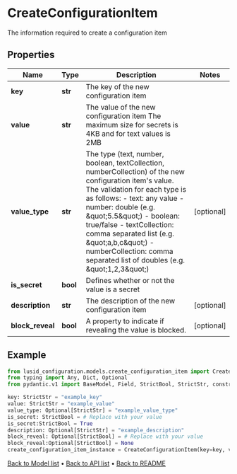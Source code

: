 # CreateConfigurationItem

The information required to create a configuration item
## Properties
Name | Type | Description | Notes
------------ | ------------- | ------------- | -------------
**key** | **str** | The key of the new configuration item | 
**value** | **str** | The value of the new configuration item              The maximum size for secrets is 4KB and for text values is 2MB | 
**value_type** | **str** | The type (text, number, boolean, textCollection, numberCollection) of the new configuration item&#39;s value. The validation for each type is as follows: - text: any value - number: double (e.g. \&quot;5.5\&quot;) - boolean: true/false - textCollection: comma separated list (e.g. \&quot;a,b,c\&quot;) - numberCollection: comma separated list of doubles (e.g. \&quot;1,2,3\&quot;) | [optional] 
**is_secret** | **bool** | Defines whether or not the value is a secret | 
**description** | **str** | The description of the new configuration item | [optional] 
**block_reveal** | **bool** | A property to indicate if revealing the value is blocked. | [optional] 
## Example

```python
from lusid_configuration.models.create_configuration_item import CreateConfigurationItem
from typing import Any, Dict, Optional
from pydantic.v1 import BaseModel, Field, StrictBool, StrictStr, constr, validator

key: StrictStr = "example_key"
value: StrictStr = "example_value"
value_type: Optional[StrictStr] = "example_value_type"
is_secret: StrictBool = # Replace with your value
is_secret:StrictBool = True
description: Optional[StrictStr] = "example_description"
block_reveal: Optional[StrictBool] = # Replace with your value
block_reveal:Optional[StrictBool] = None
create_configuration_item_instance = CreateConfigurationItem(key=key, value=value, value_type=value_type, is_secret=is_secret, description=description, block_reveal=block_reveal)

```

[Back to Model list](../README.md#documentation-for-models) &#8226; [Back to API list](../README.md#documentation-for-api-endpoints) &#8226; [Back to README](../README.md)

